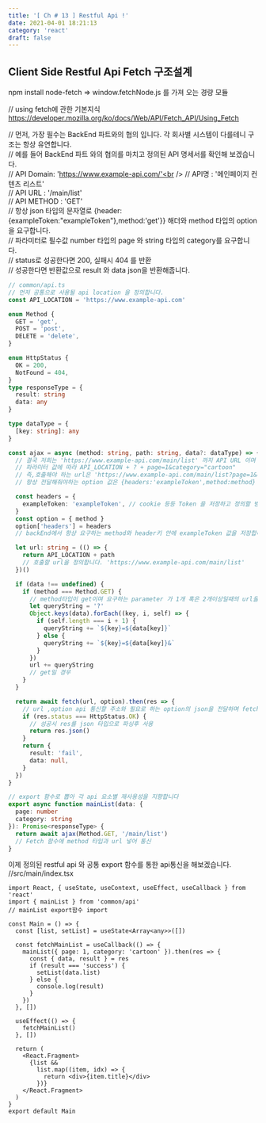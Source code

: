```yaml
---
title: '[ Ch # 13 ] Restful Api !'
date: 2021-04-01 18:21:13
category: 'react'
draft: false
---
```


## Client Side Restful Api Fetch 구조설계

npm install node-fetch
=> window.fetchNode.js 를 가져 오는 경량 모듈

// using fetch에 관한 기본지식 https://developer.mozilla.org/ko/docs/Web/API/Fetch_API/Using_Fetch

// 먼저, 가장 필수는 BackEnd 파트와의 협의 입니다. 각 회사별 시스템이 다를테니 구조는 항상 유연합니다.<br />
// 예를 들어 BackEnd 파트 와의 협의를 마치고 정의된 API 명세서를 확인해 보겠습니다.<br />
// API Domain: 'https://www.example-api.com/'<br />
// API명 : '메인페이지 컨텐츠 리스트'<br />
// API URL : '/main/list'<br />
// API METHOD : 'GET'<br />
// 항상 json 타입의 문자열로 {header:{exampleToken:"exampleToken"},method:'get'}} 해더와 method 타입의 option을 요구합니다.<br />
// 파라미터로 필수값 number 타입의 page 와 string 타입의 category를 요구합니다.<br />
// status로 성공한다면 200, 실패시 404 를 반환<br />
// 성공한다면 반환값으로 result 와 data json을 반환해줍니다.

```ts
// common/api.ts
// 먼저 공통으로 사용될 api location 을 정의합니다.
const API_LOCATION = 'https://www.example-api.com'

enum Method {
  GET = 'get',
  POST = 'post',
  DELETE = 'delete',
}

enum HttpStatus {
  OK = 200,
  NotFound = 404,
}
type responseType = {
  result: string
  data: any
}

type dataType = {
  [key: string]: any
}

const ajax = async (method: string, path: string, data?: dataType) => {
  // 결국 저희는 'https://www.example-api.com/main/list' 까지 API URL 이며
  // 파라미터 값에 따라 API_LOCATION + ? + page=1&category="cartoon"
  // 즉,호출해야 하는 url은 'https://www.example-api.com/main/list?page=1&category=cartoon' 입니다.
  // 항상 전달해줘야하는 option 값은 {headers:'exampleToken',method:method}

  const headers = {
    exampleToken: 'exampleToken', // cookie 등등 Token 을 저장하고 정의할 방법은 미리  세팅되어 가져올수있어야합니다.
  }
  const option = { method }
  option['headers'] = headers
  // backEnd에서 항상 요구하는 method와 header키 안에 exampleToken 값을 저장합니다.

  let url: string = (() => {
    return API_LOCATION + path
    // 호출할 url을 정의합니다. 'https://www.example-api.com/main/list'
  })()

  if (data !== undefined) {
    if (method === Method.GET) {
      // method타입이 get이며 요구하는 parameter 가 1개 혹은 2개이상일때의 url을 유연하게 정의합니다.
      let queryString = '?'
      Object.keys(data).forEach((key, i, self) => {
        if (self.length === i + 1) {
          queryString += `${key}=${data[key]}`
        } else {
          queryString += `${key}=${data[key]}&`
        }
      })
      url += queryString
      // get일 경우
    }
  }

  return await fetch(url, option).then(res => {
    // url ,option api 통신할 주소와 필요로 하는 option의 json을 전달하며 fetch를 한다.
    if (res.status === HttpStatus.OK) {
      // 성공시 res를 json 타입으로 파싱후 사용
      return res.json()
    }
    return {
      result: 'fail',
      data: null,
    }
  })
}

// export 함수로 뽑아 각 api 요소별 재사용성을 지향합니다
export async function mainList(data: {
  page: number
  category: string
}): Promise<responseType> {
  return await ajax(Method.GET, '/main/list')
  // Fetch 함수에 method 타입과 url 넣어 통신
}
```

이제 정의된 restful api 와 공통 export 함수를 통한 api통신을 해보겠습니다.
//src/main/index.tsx

```tsx
import React, { useState, useContext, useEffect, useCallback } from 'react'
import { mainList } from 'common/api'
// mainList export함수 import

const Main = () => {
  const [list, setList] = useState<Array<any>>([])

  const fetchMainList = useCallback(() => {
    mainList({ page: 1, category: 'cartoon' }).then(res => {
      const { data, result } = res
      if (result === 'success') {
        setList(data.list)
      } else {
        console.log(result)
      }
    })
  }, [])

  useEffect(() => {
    fetchMainList()
  }, [])

  return (
    <React.Fragment>
      {list &&
        list.map((item, idx) => {
          return <div>{item.title}</div>
        })}
    </React.Fragment>
  )
}
export default Main
```
